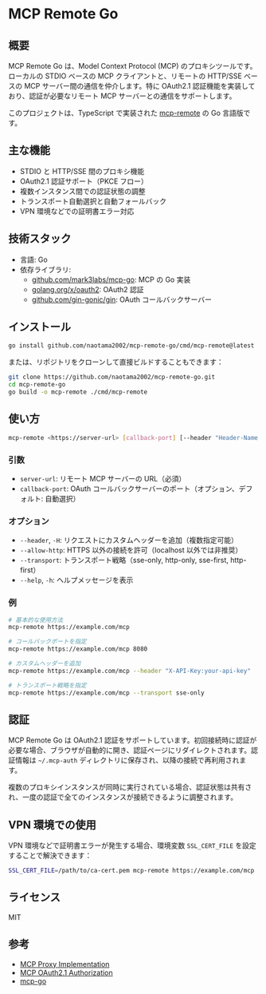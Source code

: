 # MCP Remote Go

## 概要

MCP Remote Go は、Model Context Protocol (MCP) のプロキシツールです。ローカルの STDIO ベースの MCP クライアントと、リモートの HTTP/SSE ベースの MCP サーバー間の通信を仲介します。特に OAuth2.1 認証機能を実装しており、認証が必要なリモート MCP サーバーとの通信をサポートします。

このプロジェクトは、TypeScript で実装された [mcp-remote](https://deepwiki.com/geelen/mcp-remote/3.2-mcp-proxy-implementation) の Go 言語版です。

## 主な機能

- STDIO と HTTP/SSE 間のプロキシ機能
- OAuth2.1 認証サポート（PKCE フロー）
- 複数インスタンス間での認証状態の調整
- トランスポート自動選択と自動フォールバック
- VPN 環境などでの証明書エラー対応

## 技術スタック

- 言語: Go
- 依存ライブラリ:
  - [github.com/mark3labs/mcp-go](https://github.com/mark3labs/mcp-go): MCP の Go 実装
  - [golang.org/x/oauth2](https://pkg.go.dev/golang.org/x/oauth2): OAuth2 認証
  - [github.com/gin-gonic/gin](https://github.com/gin-gonic/gin): OAuth コールバックサーバー

## インストール

```bash
go install github.com/naotama2002/mcp-remote-go/cmd/mcp-remote@latest
```

または、リポジトリをクローンして直接ビルドすることもできます：

```bash
git clone https://github.com/naotama2002/mcp-remote-go.git
cd mcp-remote-go
go build -o mcp-remote ./cmd/mcp-remote
```

## 使い方

```bash
mcp-remote <https://server-url> [callback-port] [--header "Header-Name:value"]
```

### 引数

- `server-url`: リモート MCP サーバーの URL（必須）
- `callback-port`: OAuth コールバックサーバーのポート（オプション、デフォルト: 自動選択）

### オプション

- `--header`, `-H`: リクエストにカスタムヘッダーを追加（複数指定可能）
- `--allow-http`: HTTPS 以外の接続を許可（localhost 以外では非推奨）
- `--transport`: トランスポート戦略（sse-only, http-only, sse-first, http-first）
- `--help`, `-h`: ヘルプメッセージを表示

### 例

```bash
# 基本的な使用方法
mcp-remote https://example.com/mcp

# コールバックポートを指定
mcp-remote https://example.com/mcp 8080

# カスタムヘッダーを追加
mcp-remote https://example.com/mcp --header "X-API-Key:your-api-key"

# トランスポート戦略を指定
mcp-remote https://example.com/mcp --transport sse-only
```

## 認証

MCP Remote Go は OAuth2.1 認証をサポートしています。初回接続時に認証が必要な場合、ブラウザが自動的に開き、認証ページにリダイレクトされます。認証情報は `~/.mcp-auth` ディレクトリに保存され、以降の接続で再利用されます。

複数のプロキシインスタンスが同時に実行されている場合、認証状態は共有され、一度の認証で全てのインスタンスが接続できるように調整されます。

## VPN 環境での使用

VPN 環境などで証明書エラーが発生する場合、環境変数 `SSL_CERT_FILE` を設定することで解決できます：

```bash
SSL_CERT_FILE=/path/to/ca-cert.pem mcp-remote https://example.com/mcp
```

## ライセンス

MIT

## 参考

- [MCP Proxy Implementation](https://deepwiki.com/geelen/mcp-remote/3.2-mcp-proxy-implementation)
- [MCP OAuth2.1 Authorization](https://modelcontextprotocol.io/specification/2025-03-26/basic/authorization)
- [mcp-go](https://github.com/mark3labs/mcp-go)
